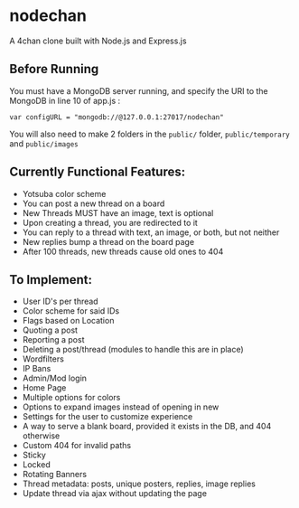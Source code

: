 # nodechan
A 4chan clone built with Node.js and Express.js

## Before Running
You must have a MongoDB server running, and specify the URI 
to the MongoDB in line 10 of app.js :

`var configURL = "mongodb://@127.0.0.1:27017/nodechan"`

You will also need to make 2 folders in the `public/` folder, `public/temporary` and `public/images`

## Currently Functional Features:

+ Yotsuba color scheme
+ You can post a new thread on a board
+ New Threads MUST have an image, text is optional
+ Upon creating a thread, you are redirected to it
+ You can reply to a thread with text, an image, or both, but not neither
+ New replies bump a thread on the board page
+ After 100 threads, new threads cause old ones to 404

## To Implement:
+ User ID's per thread
+ Color scheme for said IDs
+ Flags based on Location
+ Quoting a post
+ Reporting a post
+ Deleting a post/thread (modules to handle this are in place)
+ Wordfilters
+ IP Bans
+ Admin/Mod login
+ Home Page
+ Multiple options for colors
+ Options to expand images instead of opening in new
+ Settings for the user to customize experience
+ A way to serve a blank board, provided it exists in the DB, and 404 otherwise
+ Custom 404 for invalid paths
+ Sticky
+ Locked
+ Rotating Banners
+ Thread metadata: posts, unique posters, replies, image replies 
+ Update thread via ajax without updating the page
